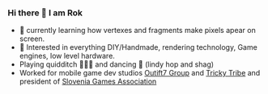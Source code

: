 ### Hi there 👋 I am Rok
- 🌱 currently learning how vertexes and fragments make pixels apear on screen.
- 🔭 Interested in everything DIY/Handmade, rendering technology, Game engines, low level hardware.
- Playing quidditch 🧹🤾‍♂️ and dancing 🕺 (lindy hop and shag)
- Worked for mobile game dev studios [Outift7 Group](https://outfit7.com/) and [Tricky Tribe](https://trickytribe.com/) and president of [Slovenia Games Association](https://sloveniagames.com/)


<!--
**RokKos/RokKos** is a ✨ _special_ ✨ repository because its `README.md` (this file) appears on your GitHub profile.

Here are some ideas to get you started:

- 🔭 I’m currently working on ...
- 🌱 I’m currently learning ...
- 👯 I’m looking to collaborate on ...
- 🤔 I’m looking for help with ...
- 💬 Ask me about ...
- 📫 How to reach me: ...
- 😄 Pronouns: ...
- ⚡ Fun fact: ...
-->
